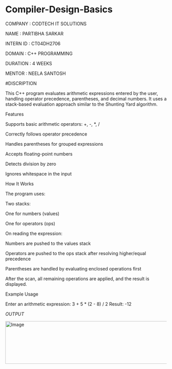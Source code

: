 # Compiler-Design-Basics

COMPANY : CODTECH IT SOLUTIONS

NAME : PARTIBHA SARKAR

INTERN ID : CT04DH2706

DOMAIN : C++ PROGRAMMING

DURATION : 4 WEEKS

MENTOR : NEELA SANTOSH

#DISCRIPTION

This C++ program evaluates arithmetic expressions entered by the user, handling operator precedence, parentheses, and decimal numbers. It uses a stack-based evaluation approach similar to the Shunting Yard algorithm.

Features

Supports basic arithmetic operators: +, -, *, /

Correctly follows operator precedence

Handles parentheses for grouped expressions

Accepts floating-point numbers

Detects division by zero

Ignores whitespace in the input


How It Works

The program uses:

Two stacks:

One for numbers (values)

One for operators (ops)


On reading the expression:

Numbers are pushed to the values stack

Operators are pushed to the ops stack after resolving higher/equal precedence

Parentheses are handled by evaluating enclosed operations first


After the scan, all remaining operations are applied, and the result is displayed.


Example Usage

Enter an arithmetic expression: 3 + 5 * (2 - 8) / 2
Result: -12

*OUTPUT*

<img width="687" height="133" alt="Image" src="https://github.com/user-attachments/assets/6aab96cd-fa85-447e-84a8-2f3c019d7935" />


